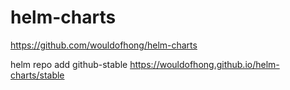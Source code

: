 # helm-charts

https://github.com/wouldofhong/helm-charts

helm repo add github-stable https://wouldofhong.github.io/helm-charts/stable